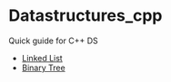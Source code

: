 # Datastructures_cpp
Quick guide for C++ DS
* [Linked List](/binary_tree)
* [Binary Tree](/linked_list)

